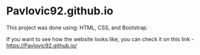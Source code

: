 # Pavlovic92.github.io
This project was done using: HTML, CSS, and Bootstrap.

If you want to see how the website looks like, you can check it on this link - https://Pavlovic92.github.io/
